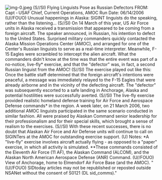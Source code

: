 ![img-0.jpeg](img-0.jpeg)
(S//SI) Flying Linguists Pose as Russian Defectors
FROM: Capt $\square$ USAF
Chief, Current Operations, AMOC
Run Date: 06/14/2006
(U//FOUO) Unusual happenings in Alaska: SIGINT linguists do the speaking, rather than the listening...
(S//SI) On 14 March of this year, US Air Force units in Alaska received a transmission that appeared to be coming from a foreign aircraft. The speaker announced, in Russian, his intention to defect to the United States. Surprised military commanders quickly contacted the Alaska Mission Operations Center (AMOC), and arranged for one of the Center's Russian linguists to serve as a real-time interpreter. Meanwhile, F-15 Eagles were scrambled to intercept the alien aircraft. What the commanders didn't know at the time was that the entire event was part of a no-notice, live-fly* exercise, and that the "defector" was, in fact, a second Russian linguist from the AMOC!
(S//SI) The exercise played out like this: Once the battle staff determined that the foreign aircraft's intentions were peaceful, a message was immediately relayed to the F-15 Eagles that were already airborne and in the vicinity of the defecting aircraft. The "defector" was subsequently escorted to a safe landing in Anchorage, Alaska and potential hostilities were successfully averted.
(S//SI) The live-fly exercise provided realistic homeland defense training for Air Force and Aerospace Defense commands* in the region. A week later, on 21 March 2006, two additional AMOC linguists participated in the same scenario conducted in similar fashion. All were praised by Alaskan Command senior leadership for their professionalism and for their special skills, which brought a sense of realism to the exercises.
(S//SI) With these recent successes, there is no doubt that Alaskan Air Force and Air Defense units will continue to call on SIGINTers at the AMOC for outstanding exercise support.
(U) Notes:
*A "live-fly" exercise involves aircraft actually flying - as opposed to a "paper" exercise, in which all activity is simulated.
**These commands consisted of the Eleventh Air Force (11 AF), the Alaskan Command (ALCOM), and the Alaskan North American Aerospace Defense (ANR) Command.
(U//FOUO) View of Anchorage, home to Elmendorf Air Force Base (and the AMOC).
"(U//FOUO) SIDtoday articles may not be republished or reposted outside NSANet without the consent of S0121 (DL sid_comms)."
